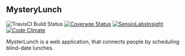 ## MysteryLunch

![TravisCI Build Status](https://travis-ci.org/shostakovich/lunch-o-mat.svg)
[![Coverage Status](https://coveralls.io/repos/shostakovich/lunch-o-mat/badge.svg)](https://coveralls.io/r/shostakovich/lunch-o-mat)
[![SensioLabsInsight](https://insight.sensiolabs.com/projects/756b77e5-9770-4d59-a7b0-669ec46379ae/mini.png)](https://insight.sensiolabs.com/projects/756b77e5-9770-4d59-a7b0-669ec46379ae)
[![Code Climate](https://codeclimate.com/github/shostakovich/lunch-o-mat/badges/gpa.svg)](https://codeclimate.com/github/shostakovich/lunch-o-mat)

MysterLunch is a web application, that connects people by scheduling blind-date lunches.

